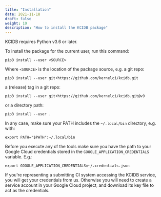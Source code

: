 ```yaml
---
title: "Installation"
date: 2021-11-18
draft: false
weight: 10
description: "How to install the KCIDB package"
---
```

KCIDB requires Python v3.6 or later.

To install the package for the current user, run this command:

    pip3 install --user <SOURCE>

Where `<SOURCE>` is the location of the package source, e.g. a git repo:

    pip3 install --user git+https://github.com/kernelci/kcidb.git

a (release) tag in a git repo:

    pip3 install --user git+https://github.com/kernelci/kcidb.git@v9

or a directory path:

    pip3 install --user .

In any case, make sure your PATH includes the `~/.local/bin` directory, e.g.
with:

    export PATH="$PATH":~/.local/bin

Before you execute any of the tools make sure you have the path to your Google
Cloud credentials stored in the `GOOGLE_APPLICATION_CREDENTIALS` variable.
E.g.:

    export GOOGLE_APPLICATION_CREDENTIALS=~/.credentials.json

If you're representing a submitting CI system accessing the KCIDB service, you
will get your credentials from us. Otherwise you will need to create a service
account in your Google Cloud project, and download its key file to act as the
credentials.
